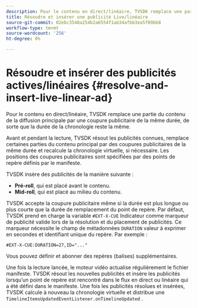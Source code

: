 ```yaml
---
description: Pour le contenu en direct/linéaire, TVSDK remplace une partie du contenu de la diffusion principale par une coupure publicitaire de la même durée, de sorte que la durée de la chronologie reste la même.
title: Résoudre et insérer une publicité Live/linéaire
source-git-commit: 02ebc3548a254b2a6554f1ab34afbb3ea5f09bb8
workflow-type: tm+mt
source-wordcount: '256'
ht-degree: 0%

---
```


# Résoudre et insérer des publicités actives/linéaires {#resolve-and-insert-live-linear-ad}

Pour le contenu en direct/linéaire, TVSDK remplace une partie du contenu de la diffusion principale par une coupure publicitaire de la même durée, de sorte que la durée de la chronologie reste la même.

Avant et pendant la lecture, TVSDK résout les publicités connues, remplace certaines parties du contenu principal par des coupures publicitaires de la même durée et recalcule la chronologie virtuelle, si nécessaire. Les positions des coupures publicitaires sont spécifiées par des points de repère définis par le manifeste.

TVSDK insère des publicités de la manière suivante :

* **Pré-roll**, qui est placé avant le contenu.
* **Mid-roll**, qui est placé au milieu du contenu.

TVSDK accepte la coupure publicitaire même si la durée est plus longue ou plus courte que la durée de remplacement du point de repère. Par défaut, TVSDK prend en charge la variable `#EXT-X-CUE` Indicateur comme marqueur de publicité valide lors de la résolution et du placement de publicités. Ce marqueur nécessite le champ de métadonnées `DURATION` valeur à exprimer en secondes et identifiant unique du repère. Par exemple :

```
#EXT-X-CUE:DURATION=27,ID="..."
```

Vous pouvez définir et abonner des repères (balises) supplémentaires.

Une fois la lecture lancée, le moteur vidéo actualise régulièrement le fichier manifeste. TVSDK résout les nouvelles publicités et insère les publicités lorsqu’un point de repère est rencontré dans le flux en direct ou linéaire qui a été défini dans le manifeste. Une fois les publicités résolues et insérées, TVSDK calcule à nouveau la chronologie virtuelle et distribue une `TimelineItemsUpdatedEventListener.onTimelineUpdated` .
